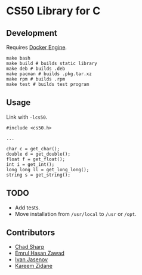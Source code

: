 # CS50 Library for C

## Development

Requires [Docker Engine](https://docs.docker.com/engine/installation/).

    make bash
    make build # builds static library
    make deb # builds .deb
    make pacman # builds .pkg.tar.xz
    make rpm # builds .rpm
    make test # builds test program

## Usage

Link with `-lcs50`.

    #include <cs50.h>

    ...

    char c = get_char();
    double d = get_double();
    float f = get_float();
    int i = get_int();
    long long ll = get_long_long();
    string s = get_string();

## TODO

*   Add tests.
*   Move installation from `/usr/local` to `/usr` or `/opt`.

## Contributors

*   [Chad Sharp](https://github.com/crossroads1112)
*   [Emrul Hasan Zawad](https://github.com/ehzShelter)
*   [Ivan Jasenov](https://github.com/IvanJasenov)
*   [Kareem Zidane](https://github.com/kzidane)
